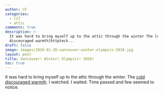 ```yaml
---
author: CF
categories:
  - lïf
  - attic
comments: true
description: >-
  It was hard to bring myself up to the attic through the winter The [cold
  discouraged warmth]httptech...
draft: false
image: images/2010-01-26-vancouver-winter-olympics-2010.jpg
layout: post
title: Vancouver! Winter! Olympics! 2010!
toc: true
---
```

    
It was hard to bring myself up to the attic through the winter. The [cold discouraged warmth](http://techdirt.com/articles/20100114/1227357759.shtml). I watched. I waited. Time passed and few seemed to notice.    
